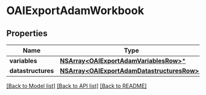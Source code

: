 # OAIExportAdamWorkbook

## Properties
Name | Type | Description | Notes
------------ | ------------- | ------------- | -------------
**variables** | [**NSArray&lt;OAIExportAdamVariablesRow&gt;***](OAIExportAdamVariablesRow.md) |  | [optional] 
**datastructures** | [**NSArray&lt;OAIExportAdamDatastructuresRow&gt;***](OAIExportAdamDatastructuresRow.md) |  | [optional] 

[[Back to Model list]](../README.md#documentation-for-models) [[Back to API list]](../README.md#documentation-for-api-endpoints) [[Back to README]](../README.md)


